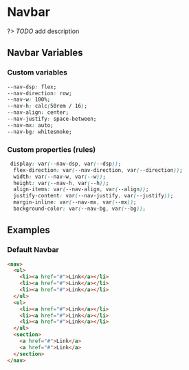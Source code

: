 # Navbar

?&gt;  _TODO_ add description

## Navbar Variables

### Custom variables

```css
--nav-dsp: flex;
--nav-direction: row;
--nav-w: 100%;
--nav-h: calc(50rem / 16);
--nav-align: center;
--nav-justify: space-between;
--nav-mx: auto;
--nav-bg: whitesmoke;
```

### Custom properties (rules)

```css
 display: var(--nav-dsp, var(--dsp));
  flex-direction: var(--nav-direction, var(--direction));
  width: var(--nav-w, var(--w));
  height: var(--nav-h, var(--h));
  align-items: var(--nav-align, var(--align));
  justify-content: var(--nav-justify, var(--justify));
  margin-inline: var(--nav-mx, var(--mx));
  background-color: var(--nav-bg, var(--bg));
```

## Examples

### Default Navbar

```html preview
<nav>
  <ul>
    <li><a href="#">Link</a></li>
    <li><a href="#">Link</a></li>
    <li><a href="#">Link</a></li>
  </ul>
  <ul>
    <li><a href="#">Link</a></li>
    <li><a href="#">Link</a></li>
    <li><a href="#">Link</a></li>
  </ul>
  <section>
    <a href="#">Link</a>
    <a href="#">Link</a>
  </section>
</nav>


```
